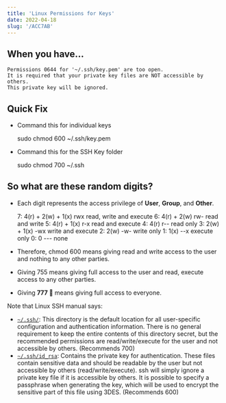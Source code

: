 ```yaml
---
title: 'Linux Permissions for Keys'
date: 2022-04-18
slug: '/ACC7AB'
---
```


## When you have...

```
Permissions 0644 for '~/.ssh/key.pem' are too open.
It is required that your private key files are NOT accessible by others.
This private key will be ignored.
```

## Quick Fix

- Command this for individual keys

  sudo chmod 600 ~/.ssh/key.pem

- Command this for the SSH Key folder

  sudo chmod 700 ~/.ssh

## So what are these random digits?

- Each digit represents the access privilege of **User**, **Group**, and **Other**.

  7: 4(r) + 2(w) + 1(x) rwx read, write and execute
  6: 4(r) + 2(w) rw- read and write
  5: 4(r) + 1(x) r-x read and execute
  4: 4(r) r-- read only
  3: 2(w) + 1(x) -wx write and execute
  2: 2(w) -w- write only
  1: 1(x) --x execute only
  0: 0 --- none

- Therefore, chmod 600 means giving read and write access to the user and nothing to any other parties.
- Giving 755 means giving full access to the user and read, execute access to any other parties.
- Giving **777 🎰** means giving full access to everyone.

Note that Linux SSH manual says:

- [`~/.ssh/`](https://linux.die.net/man/1/ssh#:~:text=~/.ssh/%0AThis%20directory%20is%20the%20default%20location%20for%20all%20user%2Dspecific%20configuration%20and%20authentication%20information.%20There%20is%20no%20general%20requirement%20to%20keep%20the%20entire%20contents%20of%20this%20directory%20secret%2C%20but%20the%20recommended%20permissions%20are%20read/write/execute%20for%20the%20user%2C%20and%20not%20accessible%20by%20others.): This directory is the default location for all user-specific configuration and authentication information. There is no general requirement to keep the entire contents of this directory secret, but the recommended permissions are read/write/execute for the user and not accessible by others. (Recommends 700)
- [`~/.ssh/id_rsa`](https://linux.die.net/man/1/ssh#:~:text=~/.ssh/id_rsa%0AContains,file%20using%203DES.): Contains the private key for authentication. These files contain sensitive data and should be readable by the user but not accessible by others (read/write/execute). ssh will simply ignore a private key file if it is accessible by others. It is possible to specify a passphrase when generating the key, which will be used to encrypt the sensitive part of this file using 3DES. (Recommends 600)
